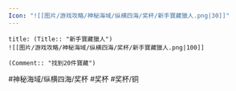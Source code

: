```yaml
---
Icon: "![[图片/游戏攻略/神秘海域/纵横四海/奖杯/新手寶藏獵人.png|30]]"
---
```

```ad-common-bronze-trophy
title: (Title:: "新手寶藏獵人")
![[图片/游戏攻略/神秘海域/纵横四海/奖杯/新手寶藏獵人.png|100]]

(Comment:: "找到20件寶藏")
```

#神秘海域/纵横四海/奖杯 #奖杯 #奖杯/铜
